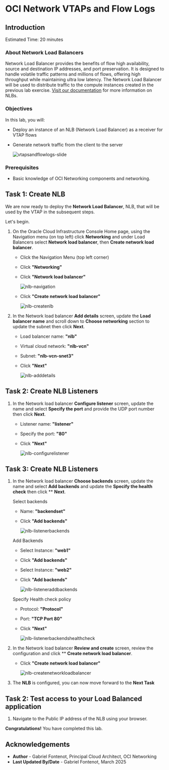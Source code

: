 # OCI Network VTAPs and Flow Logs

## Introduction

Estimated Time: 20 minutes

### About Network Load Balancers

Network Load Balancer provides the benefits of flow high availability, source and destination IP addresses, and port preservation. It is designed to handle volatile traffic patterns and millions of flows, offering high throughput while maintaining ultra low latency. The Network Load Balancer will be used to distribute traffic to the compute instances created in the previous lab exercise. [Visit our documentation](https://docs.oracle.com/en-us/iaas/compute-cloud-at-customer/topics/nlb/network-load-balancing.htm) for more information on NLBs.

### Objectives

In this lab, you will:

* Deploy an instance of an NLB (Network Load Balancer) as a receiver for VTAP flows
* Generate network traffic from the client to the server

  ![vtapsandflowlogs-slide](images/tbd.png)

### Prerequisites

* Basic knowledge of OCI Networking components and networking.

## Task 1: Create NLB

We are now ready to deploy the **Network Load Balancer**, NLB, that will be used by the VTAP in the subsequent steps.

Let's begin.

1. On the Oracle Cloud Infrastructure Console Home page, using the Navigation menu (on top left) click **Networking** and under Load Balancers select **Network load balancer**, then **Create network load balancer**.

    * Click the Navigation Menu (top left corner)
    * Click **"Networking"**
    * Click **"Network load balancer"**

      ![nlb-navigation](images/nlb-navigation.png)

    * Click **"Create network load balancer"**

      ![nlb-createnlb](images/nlb-createnlb.png)

2. In the Network load balancer **Add details** screen, update the **Load balancer name** and scroll down to **Choose networking** section to update the subnet then click **Next**.

    * Load balancer name: **"nlb"**
    * Virtual cloud network: **"nlb-vcn"**
    * Subnet: **"nlb-vcn-snet3"**
    * Click **"Next"**

      ![nlb-adddetails](images/nlb-adddetails.png)

## Task 2: Create NLB Listeners

1. In the Network load balancer **Configure listener** screen, update the name and select **Specify the port** and provide the UDP port number then click **Next**.

    * Listener name: **"listener"**
    * Specify the port: **"80"**
    * Click **"Next"**

      ![nlb-configurelistener](images/nlb-configurelistener.png)

## Task 3: Create NLB Listeners

1. In the Network load balancer **Choose backends** screen, update the name and select **Add backends** and update the **Specify the health check** then click ** **Next**.

    Select backends

    * Name: **"backendset"**
    * Click **"Add backends"**

      ![nlb-listenerbackends](images/nlb-listenerbackends.png)

    Add Backends

    * Select Instance: **"web1"**
    * Click **"Add backends"**

    * Select Instance: **"web2"**
    * Click **"Add backends"**

      ![nlb-listeneraddbackends](images/nlb-listeneraddbackends.png)

    Specify Health check policy
    * Protocol: **"Protocol"**
    * Port: **"TCP Port 80"**
    * Click **"Next"**

      ![nlb-listenerbackendshealthcheck](images/nlb-listenerbackendshealthcheck.png)

2. In the Network load balancer **Review and create** screen, review the configuration and click ** **Create network load balancer**.

    * Click **"Create network load balancer"**

      ![nlb-createnetworkloadbalancer](images/nlb-createnetworkloadbalancer.png)

3. The **NLB** is configured, you can now move forward to the **Next Task**

## Task 2: Test access to your Load Balanced application

1. Navigate to the Public IP address of the NLB using your browser.

**Congratulations!** You have completed this lab.

## Acknowledgements

* **Author** - Gabriel Fontenot, Principal Cloud Architect, OCI Networking
* **Last Updated By/Date** - Gabriel Fontenot, March 2025
